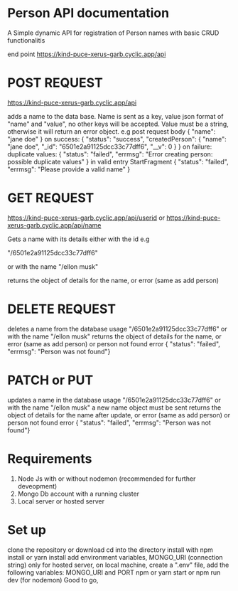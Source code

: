 # Person API documentation
A Simple dynamic API for registration of Person names with basic CRUD functionalitis

end point https://kind-puce-xerus-garb.cyclic.app/api

# POST REQUEST

https://kind-puce-xerus-garb.cyclic.app/api

adds a name to the data base.
Name is sent as a key, value json format of "name" and "value", no other keys will be accepted.
Value must be a string, otherwise it will return an error object.
e.g post request body
{
    "name": "jane doe"
}
on success:
{
"status": "success",
"createdPerson": {
"name": "jane doe",
"_id": "6501e2a91125dcc33c77dff6",
"__v": 0
}
}
on failure:
duplicate values:
{
"status": "failed",
"errmsg": "Error creating person: possible duplicate values"
}
in valid entry
StartFragment
{
"status": "failed",
"errmsg": "Please provide a valid name"
}

# GET REQUEST

https://kind-puce-xerus-garb.cyclic.app/api/userid
or 
https://kind-puce-xerus-garb.cyclic.app/api/name

Gets a name with its details either with the id e.g

"/6501e2a91125dcc33c77dff6"

or with the name "/ellon musk"

returns the object of details for the name, or error (same as add person)

# DELETE REQUEST

deletes a name from the database
usage
"/6501e2a91125dcc33c77dff6"
or with the name "/ellon musk"
returns the object of details for the name, or error (same as add person) or person not found error
{ "status": "failed", "errmsg": "Person was not found"}

# PATCH or PUT
updates a name in the database
usage
"/6501e2a91125dcc33c77dff6"
or with the name "/ellon musk"
a new name object must be sent
returns the object of details for the name after update, or error (same as add person) or person not found error
{ "status": "failed", "errmsg": "Person was not found"}

# Requirements
1. Node Js with or without nodemon (recommended for further deveopment)
2. Mongo Db account with a running cluster
3. Local server or hosted server

# Set up
clone the repository or download
cd into the directory
install with npm install or yarn install
add environment variables, MONGO_URI (connection string) only for hosted server, on local machine, create a ".env" file, add the following variables: MONGO_URI and PORT
npm or yarn start or npm run dev (for nodemon)
Good to go,

